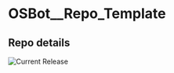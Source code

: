 # OSBot__Repo_Template

## Repo details

![Current Release](https://img.shields.io/badge/release-v0.14.10-blue)
